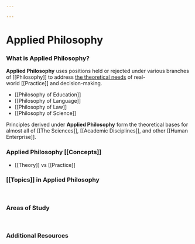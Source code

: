 ```yaml
---

---
```


# Applied Philosophy

### **What is Applied Philosophy?**

**Applied Philosophy** uses positions held or rejected under various
branches
of [[Philosophy]] to
address [the theoretical
needs](https://calebsnotes.brick.do/theory-PmAjz0BL5pR6) of
real-world [[Practice]] and
decision-making.

-   [[Philosophy of Education]]
-   [[Philosophy of Language]]
-   [[Philosophy of Law]]
-   [[Philosophy of Science]]

Principles derived under **Applied Philosophy** form the theoretical
bases for almost all
of [[The Sciences]], [[Academic Disciplines]],
and
other [[Human Enterprise]].

### Applied Philosophy [[Concepts]]

-   [[Theory]] vs [[Practice]]

### [[Topics]] in Applied Philosophy

 

### Areas of Study

 

### Additional Resources

